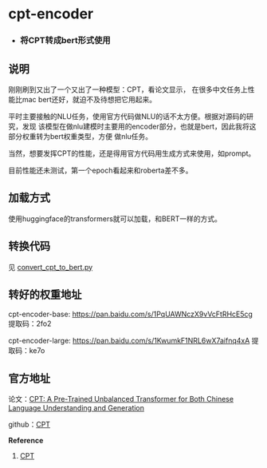  # cpt-encoder

 - ### 将CPT转成bert形式使用

## 说明
刚刚刷到又出了一个又出了一种模型：CPT，看论文显示，
在很多中文任务上性能比mac bert还好，就迫不及待想把它用起来。

平时主要接触的NLU任务，使用官方代码做NLU的话不太方便。根据对源码的研究，发现
该模型在做nlu建模时主要用的encoder部分，也就是bert，因此我将这部分权重转为bert权重类型，方便
做nlu任务。

当然，想要发挥CPT的性能，还是得用官方代码用生成方式来使用，如prompt。

目前性能还未测试，第一个epoch看起来和roberta差不多。

## 加载方式

使用huggingface的transformers就可以加载，和BERT一样的方式。

## 转换代码

见 [convert_cpt_to_bert.py](convert_cpt_to_bert.py)

## 转好的权重地址

cpt-encoder-base: https://pan.baidu.com/s/1PqUAWNczX9vVcFtRHcE5cg 
提取码：2fo2

cpt-encoder-large: https://pan.baidu.com/s/1KwumkF1NRL6wX7aifnq4xA 
提取码：ke7o
## 官方地址

论文：[CPT: A Pre-Trained Unbalanced Transformer for Both Chinese Language Understanding and Generation](https://arxiv.org/pdf/2109.05729.pdf)

github：[CPT](https://github.com/fastnlp/CPT)

**Reference**  
1. [CPT](https://github.com/fastnlp/CPT)